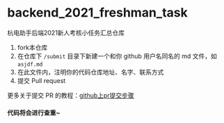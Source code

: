 # backend_2021_freshman_task

杭电助手后端2021新人考核小任务汇总仓库

1. fork本仓库
2. 在仓库下 `/submit` 目录下新建一个和你 github 用户名同名的 md 文件，如 `asjdf.md` 
3. 在此文件内，注明你的代码仓库地址、名字、联系方式
4. 提交 Pull request

更多关于提交 PR 的教程：[github上pr提交步骤](https://zhuanlan.zhihu.com/p/342310539)

#### 代码将会进行查重~
